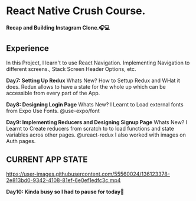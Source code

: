 # React Native Crush Course. 

**Recap and Building Instagram Clone.🎧💻**

## Experience
In this Project, I learn't to use React Navigation.
Implementing Navigation to different screens., Stack Screen Header Options, etc.

**Day7: Setting Up Redux**
Whats New? How to Settup Redux and WHat it does.
Redux allows to have a state for the whole up which can be accessible from every part of the App.

**Day8: Designing Login Page**
Whats New? I Learnt to Load external fonts from Expo Use Fonts. @use-expo/font

**Day9: Implementing Reducers and Designing Signup Page**
Whats New? I Learnt to Create reducers from scratch to to load functions and state variables acros other pages. @ureact-redux
I also worked with images on Auth pages.

## CURRENT APP STATE


https://user-images.githubusercontent.com/55560024/136123378-2e813bd0-9342-4108-81ef-6e0ef1edfc3c.mp4

**Day10: Kinda busy so I had to pause for today🥺**
